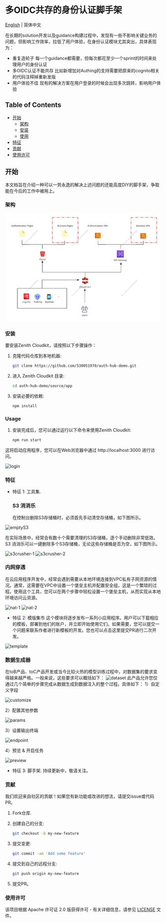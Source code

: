 # 多OIDC共存的身份认证脚手架

[English](README.md) | 简体中文

在长期的solution开发以及guidance构建过程中，发现有一些不影响关键业务的问题，但影响工作效率，拉低了用户体验，在身份认证模块尤其突出，具体表现为：
- 重复造轮子 每一个guidance都需要，但每次都花至少一个sprint的时间来处理用户的身份认证
- 多OIDC认证不能共存  比如新增加对Authing的支持需要把原来的cognito相关的代码注释掉重新发版
- 用户体验不佳 现有的解决方案在用户登录的时候会出现多次跳转，影响用户体验

## Table of Contents

- [开始](#getting-started)
  - [架构](#architecture)
  - [安装](#installation)
  - [使用](#usage)
- [特征](#features)
- [贡献](#contributing)
- [使用许可](#license)

## 开始

本文档旨在介绍一种可以一劳永逸的解决上述问题的还能高度DIY的脚手架，争取能在今后的工作中被用上。

### 架构

![architecture](/source/app/public/imgs/architecture.png)

### 安装

要安装Zenith Cloudkit，请按照以下步骤操作：

1. 克隆代码仓库到本地机器:

   ```bash
   git clone https://github.com/530051970/auth-hub-demo.git

2. 进入 Zenith Cloudkit 目录:

   ```bash
   cd auth-hub-demo/source/app

3. 安装必要的依赖:

   ```bash
   npm install

### Usage

1. 安装完成后，您可以通过运行以下命令来使用Zenith Cloudkit:

   ```bash
   npm run start

这将启动应用程序，您可以在Web浏览器中通过 http://localhost:3000 进行访问。

![login](/source/app/public/imgs/login.png)

### 特征
- 特征 1: 工具集.
  ### S3 消消乐
  在控制台删除S3存储桶时，必须首先手动清空存储桶，如下图所示。

![emptyS3](/source/app/public/imgs/emptyS3.png)

  在实际场景中，经常会有数十个需要清理的S3存储桶，逐个手动删除非常低效。S3 消消乐可以一键删除多个S3存储桶，无论这些存储桶是否为空，如下图所示。

![s3crusher-1](/source/app/public/imgs/s3crusher-1.png)
![s3crusher-2](/source/app/public/imgs/s3crusher-2.png)

  ### 内网穿透
  在云应用程序开发中，经常会遇到需要从本地环境连接到VPC私有子网资源的情况。通常，这需要在VPC中设置一个堡垒主机并配置安全组，这是一个繁琐的过程。使用这个工具，您可以在两个步骤中轻松设置一个堡垒主机，从而实现从本地环境访问云资源。

![nat-1](/source/app/public/imgs/nat-1.png)
![nat-2](/source/app/public/imgs/nat-2.png)

- 特征 2: 模版集市
  这个模块将逐步发布一系列小应用程序。用户可以下载相应的模板，部署到他们的账户，并立即开始使用它们。如果需要，您可以提交一个问题来联系作者进行新模板的开发。您也可以点击这里提交PR进行二次开发。

![template](/source/app/public/imgs/template.png) 

  ### 数据生成器 
  在toB产品、toC产品开发或当今比较火热的模型训练过程中，对数据集的要求变得越来越严格。一般来说，这些要求可以概括如下：
![dataset](/source/app/public/imgs/dataset.png) 
  此产品允许您仅通过几个简单的步骤完成从数据生成到数据注入的整个过程。具体如下：
  1）自定义字段

![customize](/source/app/public/imgs/customize-fields.png) 

  2）配置其他参数

![params](/source/app/public/imgs/tool-params.png) 

  3）设置输出终端

![endpoint](/source/app/public/imgs/endpoint.png) 

  4）预览 & 开启任务

![preview](/source/app/public/imgs/preview.png)   

- 特征 3: 脚手架.
  持续更新中，敬请关注。

### 贡献
我们欢迎来自社区的贡献！如果您有新功能或改进的想法，请提交issue或代码PR。

1. Fork仓库.
2. 创建自己的分支: 

   ```bash
   git checkout -b my-new-feature

3. 提交变更:

   ```bash
   git commit -am 'Add some feature'

4. 提交到自己的远程分支:

   ```bash
   git push origin my-new-feature

5. 提交PR。

### 使用许可
该项目根据 Apache 许可证 2.0 版获得许可 - 有关详细信息，请参见 [LICENSE](http://www.apache.org/licenses/) 文件。
